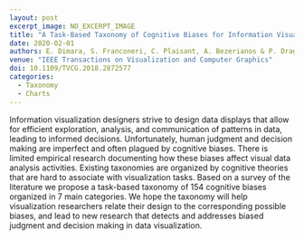 ```yaml
---
layout: post
excerpt_image: NO_EXCERPT_IMAGE
title: "A Task-Based Taxonomy of Cognitive Biases for Information Visualization"
date: 2020-02-01
authors: E. Dimara, S. Franconeri, C. Plaisant, A. Bezerianos & P. Dragicevic
venue: "IEEE Transactions on Visualization and Computer Graphics"
doi: 10.1109/TVCG.2018.2872577
categories:
  - Taxonomy
  - Charts
---
```

Information visualization designers strive to design data displays that allow for efficient exploration, analysis, and communication of patterns in data, leading to informed decisions. Unfortunately, human judgment and decision making are imperfect and often plagued by cognitive biases. There is limited empirical research documenting how these biases affect visual data analysis activities. Existing taxonomies are organized by cognitive theories that are hard to associate with visualization tasks. Based on a survey of the literature we propose a task-based taxonomy of 154 cognitive biases organized in 7 main categories. We hope the taxonomy will help visualization researchers relate their design to the corresponding possible biases, and lead to new research that detects and addresses biased judgment and decision making in data visualization.
